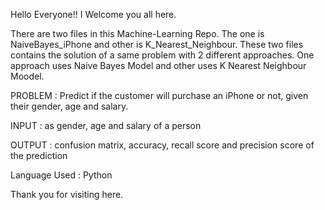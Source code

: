 Hello Everyone!! I Welcome you all here.

There are two files in this Machine-Learning Repo. 
The one is NaiveBayes_iPhone and other is K_Nearest_Neighbour.
These two files contains the solution of a same problem with 2 different approaches. One approach uses Naive Bayes Model and other uses K Nearest Neighbour Moodel.

 
 
PROBLEM : Predict if the customer will purchase an iPhone or not, given their gender, age and salary.
 
INPUT : as gender, age and salary of a person
 
OUTPUT : confusion matrix, accuracy, recall score and precision score of the prediction

Language Used : Python

Thank you for visiting here.
